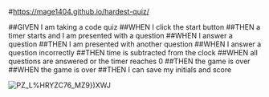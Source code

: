 #https://mage1404.github.io/hardest-quiz/

##GIVEN I am taking a code quiz
##WHEN I click the start button
##THEN a timer starts and I am presented with a question
##WHEN I answer a question
##THEN I am presented with another question
##WHEN I answer a question incorrectly
##THEN time is subtracted from the clock
##WHEN all questions are answered or the timer reaches 0
##THEN the game is over
##WHEN the game is over
##THEN I can save my initials and score

![$PZ$_L%HRYZC76_MZ9})XWJ](https://user-images.githubusercontent.com/99444229/158748012-aa78b6b8-234f-4629-8b32-6c039478893b.png)
